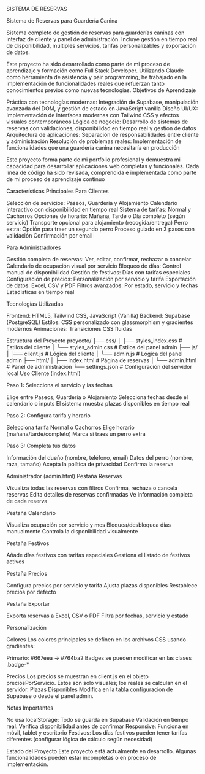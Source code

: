 SISTEMA DE RESERVAS

Sistema de Reservas para Guardería Canina


Sistema completo de gestión de reservas para guarderías caninas con interfaz de cliente y panel de administración. Incluye gestión en tiempo real de disponibilidad, múltiples servicios, tarifas personalizables y exportación de datos.

Este proyecto ha sido desarrollado como parte de mi proceso de aprendizaje y formación como Full Stack Developer. Utilizando Claude como herramienta de asistencia y pair programming, he trabajado en la implementación de funcionalidades reales que refuerzan tanto conocimientos previos como nuevas tecnologías.
Objetivos de Aprendizaje

Práctica con tecnologías modernas: Integración de Supabase, manipulación avanzada del DOM, y gestión de estado en JavaScript vanilla
Diseño UI/UX: Implementación de interfaces modernas con Tailwind CSS y efectos visuales contemporáneos
Lógica de negocio: Desarrollo de sistemas de reservas con validaciones, disponibilidad en tiempo real y gestión de datos
Arquitectura de aplicaciones: Separación de responsabilidades entre cliente y administración
Resolución de problemas reales: Implementación de funcionalidades que una guardería canina necesitaría en producción

Este proyecto forma parte de mi portfolio profesional y demuestra mi capacidad para desarrollar aplicaciones web completas y funcionales. Cada línea de código ha sido revisada, comprendida e implementada como parte de mi proceso de aprendizaje continuo

Características Principales
Para Clientes

Selección de servicios: Paseos, Guardería y Alojamiento
Calendario interactivo con disponibilidad en tiempo real
Sistema de tarifas: Normal y Cachorros
Opciones de horario: Mañana, Tarde o Día completo (según servicio)
Transporte opcional para alojamiento (recogida/entrega)
Perro extra: Opción para traer un segundo perro
Proceso guiado en 3 pasos con validación
Confirmación por email

Para Administradores

Gestión completa de reservas: Ver, editar, confirmar, rechazar o cancelar
Calendario de ocupación visual por servicio
Bloqueo de días: Control manual de disponibilidad
Gestión de festivos: Días con tarifas especiales
Configuración de precios: Personalización por servicio y tarifa
Exportación de datos: Excel, CSV y PDF
Filtros avanzados: Por estado, servicio y fechas
Estadísticas en tiempo real

Tecnologías Utilizadas

Frontend: HTML5, Tailwind CSS, JavaScript (Vanilla)
Backend: Supabase (PostgreSQL)
Estilos: CSS personalizado con glassmorphism y gradientes modernos
Animaciones: Transiciones CSS fluidas

Estructura del Proyecto
proyecto/
├── css/
│   ├── styles_index.css      # Estilos del cliente
│   └── styles_admin.css      # Estilos del panel admin
├── js/
│   ├── client.js             # Lógica del cliente
│   └── admin.js              # Lógica del panel admin
├── html/
│   ├── index.html            # Página de reservas
│   └── admin.html            # Panel de administración
└── settings.json             # Configuración del servidor local
Uso
Cliente (index.html)

Paso 1: Selecciona el servicio y las fechas

Elige entre Paseos, Guardería o Alojamiento
Selecciona fechas desde el calendario o inputs
El sistema muestra plazas disponibles en tiempo real


Paso 2: Configura tarifa y horario

Selecciona tarifa Normal o Cachorros
Elige horario (mañana/tarde/completo)
Marca si traes un perro extra


Paso 3: Completa tus datos

Información del dueño (nombre, teléfono, email)
Datos del perro (nombre, raza, tamaño)
Acepta la política de privacidad
Confirma la reserva



Administrador (admin.html)
Pestaña Reservas

Visualiza todas las reservas con filtros
Confirma, rechaza o cancela reservas
Edita detalles de reservas confirmadas
Ve información completa de cada reserva

Pestaña Calendario

Visualiza ocupación por servicio y mes
Bloquea/desbloquea días manualmente
Controla la disponibilidad visualmente

Pestaña Festivos

Añade días festivos con tarifas especiales
Gestiona el listado de festivos activos

Pestaña Precios

Configura precios por servicio y tarifa
Ajusta plazas disponibles
Restablece precios por defecto

Pestaña Exportar

Exporta reservas a Excel, CSV o PDF
Filtra por fechas, servicio y estado

Personalización

Colores
Los colores principales se definen en los archivos CSS usando gradientes:

Primario: #667eea → #764ba2
Badges se pueden modificar en las clases .badge-*

Precios
Los precios se muestran en client.js en el objeto preciosPorServicio. Estos son solo visuales; los reales se calculan en el servidor.
Plazas Disponibles
Modifica en la tabla configuracion de Supabase o desde el panel admin.

Notas Importantes

No usa localStorage: Todo se guarda en Supabase
Validación en tiempo real: Verifica disponibilidad antes de confirmar
Responsive: Funciona en móvil, tablet y escritorio
Festivos: Los días festivos pueden tener tarifas diferentes (configurar lógica de cálculo según necesidad)

Estado del Proyecto
Este proyecto está actualmente en desarrollo. Algunas funcionalidades pueden estar incompletas o en proceso de implementación.

